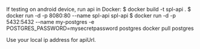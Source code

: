 If testing on android device, run api in Docker:
$ docker build -t spl-api .
$ docker run -d -p 8080:80 --name spl-api spl-api
$ docker run -d -p 5432:5432 --name my-postgres -e POSTGRES_PASSWORD=mysecretpassword postgres
docker pull postgres

Use your local ip address for apiUrl.